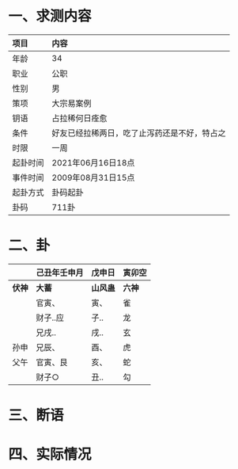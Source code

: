 # 一、求测内容
|项目|内容|
|:-|:-|
|年龄|34|
|职业|公职|
|性别|男|
|策项|大宗易案例|
|钥语|占拉稀何日痊愈|
|条件|好友已经拉稀两日，吃了止泻药还是不好，特占之|
|时限|一周|
|起卦时间|2021年06月16日18点|
|事件时间|2009年08月31日15点|
|起卦方式|卦码起卦|
|卦码|711卦|

# 二、卦
||己丑年壬申月|戊申日|寅卯空|
|:-|:-|:-|:-|
|**伏神**|**大蓄**|**山风蛊**|**六神**|
||官寅、|寅、|雀|
||财子..应|子..|龙|
||兄戌..|戌..|玄|
|孙申|兄辰、|酉、|虎|
|父午|官寅、艮|亥、|蛇|
||财子○|丑..|勾|


# 三、断语

# 四、实际情况